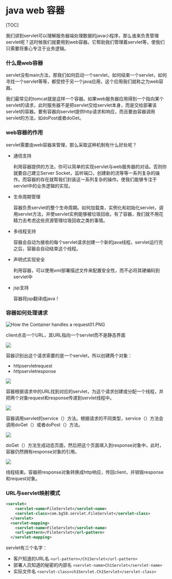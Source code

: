 # java web 容器

[TOC]

我们讲到servlet可以理解服务器端处理数据的java小程序，那么谁来负责管理servlet呢？这时候我们就要用到web容器。它帮助我们管理着servlet等，使我们只需要将重心专注于业务逻辑。

### 什么是web容器

servlet没有main方法，那我们如何启动一个servlet，如何结束一个servlet，如何寻找一个servlet等等，都受控于另一个java应用，这个应用我们就称之为web容器。

我们最常见的tomcat就是这样一个容器。如果web服务器应用得到一个指向某个servlet的请求，此时服务器不是把servlet交给servlet本身，而是交给部署该servlet的容器。要有容器向servlet提供http请求和响应，而且要由容器调用servlet的方法，如doPost或者doGet。

### web容器的作用

servlet需要由web容器来管理，那么采取这种机制有什么好处呢？

- 通信支持

	利用容器提供的方法，你可以简单的实现servlet与web服务器的对话。否则你就要自己建立Server Socket，监听端口，创建新的流等等一系列复杂的操作。而容器的存在就帮我们封装这一系列复杂的操作。使我们能够专注于servlet中的业务逻辑的实现。
    
- 生命周期管理

	容器负责servlet的整个生命周期。如何加载类，实例化和初始化servlet，调用servlet方法，并使servlet实例能够被垃圾回收。有了容器，我们就不用花精力去考虑这些资源管理垃圾回收之类的事情。
    
- 多线程支持

	容器会自动为接收的每个servlet请求创建一个新的java线程，servlet运行完之后，容器会自动结束这个线程。
    
- 声明式实现安全

	利用容器，可以使用xml部署描述文件来配置安全性，而不必将其硬编码到servlet中
 
- jsp支持

	容器将jsp翻译成java！
   
### 容器如何处理请求

![How the Container handles a request01.PNG](http://upload-images.jianshu.io/upload_images/1234352-056ee4a6e5fb1f54.PNG?imageMogr2/auto-orient/strip%7CimageView2/2/w/1240)

client点击一个URL，其URL指向一个servlet而不是静态界面

![](http://upload-images.jianshu.io/upload_images/1234352-1728c5eec180de6b.PNG?imageMogr2/auto-orient/strip%7CimageView2/2/w/1240)

容器识别出这个请求索要的是一个servlet，所以创建两个对象：

- httpservletrequest
- httpservletresponse

![](http://upload-images.jianshu.io/upload_images/1234352-7e183ac063f86193.PNG?imageMogr2/auto-orient/strip%7CimageView2/2/w/1240)

容器根据请求中的URL找到对应的servlet，为这个请求创建或分配一个线程，并把两个对象request和response传递到servlet线程中。

![](http://upload-images.jianshu.io/upload_images/1234352-885908623cef4b0a.png?imageMogr2/auto-orient/strip%7CimageView2/2/w/1240)

容器调用servlet的service（）方法。根据请求的不同类型，service（）方法会调用doGet（）或者doPost（）方法。

![](http://upload-images.jianshu.io/upload_images/1234352-7fd4a0dba797fca1.png?imageMogr2/auto-orient/strip%7CimageView2/2/w/1240)

doGet（）方法生成动态页面，然后把这个页面填入到response对象中，此时，容器仍然拥有response对象的引用。

![](http://upload-images.jianshu.io/upload_images/1234352-2e666cfaed47c7c2.png?imageMogr2/auto-orient/strip%7CimageView2/2/w/1240) 

线程结束。容器把response对象转换成http响应，传回client，并销毁response和request对象。

### URL与servlet映射模式

```xml
<servlet>
    <servlet-name>FileServlet</servlet-name>
    <servlet-class>com.bg58.servlet.FileServlet</servlet-class>
  </servlet>
  <servlet-mapping>
    <servlet-name>FileServlet</servlet-name>
    <url-pattern>/FileServlet</url-pattern>
  </servlet-mapping>
```

servlet有三个名字：

- 客户知道的URL名 `<url-pattern>/Ch1Servlet</url-pattern>`
- 部署人员知道的秘密的内部名 `<servlet-name>Ch1Servlet</servlet-name>`
- 实际文件名 `<servlet-class>ch1Servlet.Ch1Servlet</servlet-class>`
